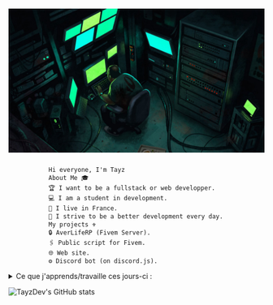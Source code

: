 # ![TayzDev](https://github.com/TayzDev/TayzDev/blob/main/1_ZYvIODaecwrVI6ZybAdn3Q.jpeg)


               Hi everyone, I'm Tayz 
               About Me 🎓
               🏆 I want to be a fullstack or web developper.
               💻 I am a student in development.
               👯 I live in France.
               👤 I strive to be a better development every day.
               My projects ⚜️
               🔒 AverLifeRP (Fivem Server).
               🖇 Public script for Fivem.
               🌐 Web site.
               ⚙ Discord bot (on discord.js).

  <details>
  <summary><stong>Ce que j'apprends/travaille ces jours-ci :</strong></summary>
                                                                                                                       - 🔒 Script Avancé en Pmenu Pour AverLifeRP en LUA.
                                                                                                      - 🌐 Avancement du Site internet AverLifeRP, création du catalogue + régles.
                                                                                                   - ⚙ Avancement du Bot Support AverLifeRP, Création de ticket via une commande.
  </details>

![TayzDev's GitHub stats](https://github-readme-stats.vercel.app/api?username=TayzDev&hide=contribs,prs)
